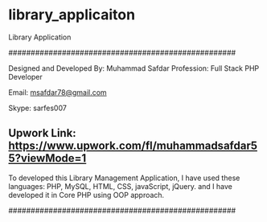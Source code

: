 # library_applicaiton
Library Application

###################################################

Designed and Developed By: Muhammad Safdar
Profession: Full Stack PHP Developer


Email: msafdar78@gmail.com


Skype: sarfes007

Upwork Link: https://www.upwork.com/fl/muhammadsafdar55?viewMode=1
----------------------------------------------------

To developed this Library Management Application, I have used
these languages: PHP, MySQL, HTML, CSS, javaScript, jQuery. and
I have developed it in Core PHP using OOP approach.


###################################################
